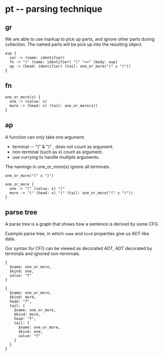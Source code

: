 # pt -- parsing technique

## gr

We are able to use markup to pick up parts,
and ignore other parts during collection.
The named parts will be pick up into the resulting object.

```
exp {
  var -> (name: identifier)
  fn -> "(" (name: identifier) ")" "=>" (body: exp)
  ap -> (head: identifier) (tail: one_or_more("(" x ")"))
}
```

## fn

```
one_or_more(x) {
  one -> (value: x)
  more -> (head: x) (tail: one_or_more(x))
}
```

## ap

A function can only take one argument.
- terminal -- "(" & ")" , does not count as argument.
- non-terminal (such as x) count as argument.
- use currying to handle multiple arguments.

The namings in one_or_more(x) ignore all terminals.

```
one_or_more("(" x ")")
```

```
one_or_more {
  one -> "(" (value: x) ")"
  more -> "(" (head: x) ")" (tail: one_or_more("(" x ")"))
}
```

## parse tree

A parse tree is a graph that shows how a sentence is derived by some CFG.

Example parse tree, in which `name` and `kind` properties give us ADT-like data.

Our syntax for CFG can be viewed as decorated ADT,
ADT decorated by terminals and ignored non-terminals.

```
{
  $name: one_or_more,
  $kind: one,
  value: "f"
}

{
  $name: one_or_more,
  $kind: more,
  head: "f",
  tail: {
    $name: one_or_more,
    $kind: more,
    head: "f",
    tail: {
      $name: one_or_more,
      $kind: one,
      value: "f"
    }
  }
}
```

